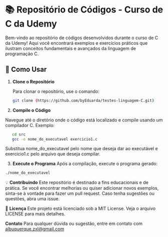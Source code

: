 # 📚 Repositório de Códigos - Curso de C da Udemy

Bem-vindo ao repositório de códigos desenvolvidos durante o curso de C da Udemy! Aqui você encontrará exemplos e exercícios práticos que ilustram conceitos fundamentais e avançados da linguagem de programação C.

## 🚀 Como Usar

1. **Clone o Repositório**

   Para clonar o repositório, use o comando:

   ```bash
   git clone (https://github.com/byEduarda/testes-linguagem-C.git)
   ```
2. **Compile o Código**

Navegue até o diretório onde o código está localizado e compile usando um compilador C. Exemplo:
```bash
   cd src
   gcc -o nome_do_executavel exercicio1.c
```
Substitua nome_do_executavel pelo nome que deseja dar ao executável e exercicio1.c pelo arquivo que deseja compilar.

3. **Execute o Programa**
Após a compilação, execute o programa gerado:
```bash
./nome_do_executavel
```

💡 **Contribuindo**
Este repositório é destinado a fins educacionais e de prática. Se você encontrar melhorias ou quiser adicionar novos exemplos, sinta-se à vontade para fazer um pull request. Caso tenha sugestões ou questões, abra uma issue.

📜 **Licença**
Este projeto está licenciado sob a MIT License. Veja o arquivo LICENSE para mais detalhes.


**Contato**
Para qualquer dúvida ou sugestão, entre em contato com albuquerque.zxl@gmail.com
